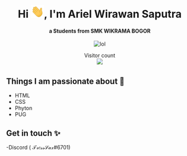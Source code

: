 <div align="center">
<h1 align="center">Hi <img width="35" src="https://github.com/1999AZZAR/1999AZZAR/blob/main/resources/img/waving.gif">, I'm Ariel Wirawan Saputra</h1>
<h4 align="center">a Students from SMK WIKRAMA BOGOR</h4>
</div>

<div align="center">
<img src="https://th.bing.com/th/id/R.c3309202d4db484b54ef0349c8844555?rik=%2fsN9EnI2g07GZw&riu=http%3a%2f%2fgifimage.net%2fwp-content%2fuploads%2f2017%2f09%2fanime-flustered-gif-1.gif&ehk=1w2d1p8LoQxzhCoS4pPI5Xd7Rme0Sq37MVeqeOrHjjs%3d&risl=&pid=ImgRaw&r=0" alt="lol">
 </div>

<p align="center"> 
  Visitor count<br>
  <img src="https://komarev.com/ghpvc/?username=your-github-TressSaxx&color=green" />
</p>

## Things I am passionate about :revolving_hearts:

- HTML
- CSS
- Phyton
- PUG

## Get in touch :sparkles: 

-Discord ( 𝒯𝓇𝑒𝓈𝓈𝒮𝒶𝓍#6701)
